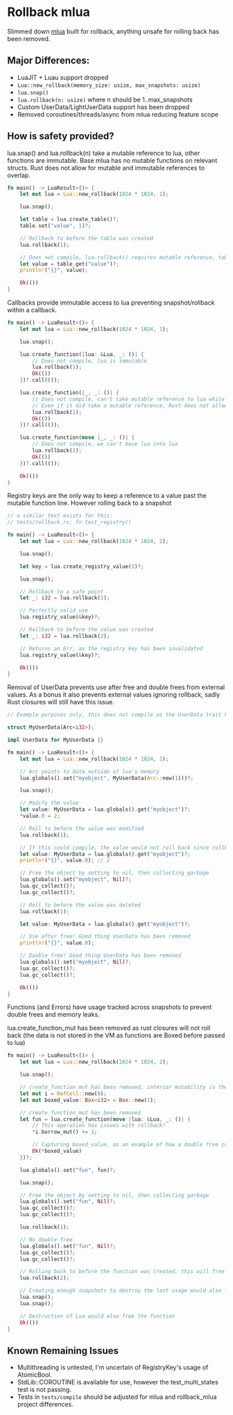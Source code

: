 # Rollback mlua

Slimmed down [mlua](https://github.com/khvzak/mlua) built for rollback, anything unsafe for rolling back has been removed.

## Major Differences:

- LuaJIT + Luau support dropped
- `Lua::new_rollback(memory_size: usize, max_snapshots: usize)`
- `lua.snap()`
- `lua.rollback(n: usize)` where n should be 1..max_snapshots
- Custom UserData/LightUserData support has been dropped
- Removed coroutines/threads/async from mlua reducing feature scope

## How is safety provided?

lua.snap() and lua.rollback(n) take a mutable reference to lua, other functions are immutable.
Base mlua has no mutable functions on relevant structs.
Rust does not allow for mutable and immutable references to overlap.

```rust
fn main() -> LuaResult<()> {
    let mut lua = Lua::new_rollback(1024 * 1024, 1);

    lua.snap();

    let table = lua.create_table()?;
    table.set("value", 1)?;

    // Rollback to before the table was created
    lua.rollback(1);

    // Does not compile, lua.rollback() requires mutable reference, table is an immutable reference to lua.
    let value = table.get("value")?;
    println!("{}", value);

    Ok(())
}
```

Callbacks provide immutable access to lua preventing snapshot/rollback within a callback.

```rust
fn main() -> LuaResult<()> {
    let mut lua = Lua::new_rollback(1024 * 1024, 1);

    lua.snap();

    lua.create_function(|lua: &Lua, _: ()| {
        // Does not compile, lua is immutable
        lua.rollback(1);
        Ok(())
    })?.call(());

    lua.create_function(|_, _: ()| {
        // Does not compile, can't take mutable reference to lua while create_function requires immutable reference
        // Even if it did take a mutable reference, Rust does not allow for more than one mutable reference at a time
        lua.rollback(1);
        Ok(())
    })?.call(());

    lua.create_function(move |_, _: ()| {
        // Does not compile, we can't move lua into lua
        lua.rollback(1);
        Ok(())
    })?.call(());

    Ok(())
}
```

Registry keys are the only way to keep a reference to a value past the mutable function line.
However rolling back to a snapshot

```rust
// a similar test exists for this:
// tests/rollback.rs: fn test_registry()

fn main() -> LuaResult<()> {
    let mut lua = Lua::new_rollback(1024 * 1024, 2);

    lua.snap();

    let key = lua.create_registry_value(1)?;

    lua.snap();

    // Rollback to a safe point
    let _: i32 = lua.rollback(1);

    // Perfectly valid use
    lua.registry_value(&key)?;

    // Rollback to before the value was created
    let _: i32 = lua.rollback(2);

    // Returns an Err, as the registry key has been invalidated
    lua.registry_value(&key)?;

    Ok(())
}
```

Removal of UserData prevents use after free and double frees from external values.
As a bonus it also prevents external values ignoring rollback, sadly Rust closures will still have this issue.

```rust
// Example purposes only, this does not compile as the UserData trait has been removed

struct MyUserData(Arc<i32>);

impl UserData for MyUserData {}

fn main() -> LuaResult<()> {
    let mut lua = Lua::new_rollback(1024 * 1024, 1);

    // Arc points to data outside of lua's memory
    lua.globals().set("myobject", MyUserData(Arc::new(1)))?;

    lua.snap();

    // Modify the value
    let value: MyUserData = lua.globals().get("myobject")?;
    *value.0 = 2;

    // Roll to before the value was modified
    lua.rollback(1);

    // If this could compile, the value would not roll back since rollback only applies to memory in the VM
    let value: MyUserData = lua.globals().get("myobject")?;
    println!("{}", value.0); // 2

    // Free the object by setting to nil, then collecting garbage
    lua.globals().set("myobject", Nil)?;
    lua.gc_collect()?;
    lua.gc_collect()?;

    // Roll to before the value was deleted
    lua.rollback(1);

    let value: MyUserData = lua.globals().get("myobject")?;

    // Use after free! Good thing UserData has been removed
    println!("{}", value.0);

    // Double free! Good thing UserData has been removed
    lua.globals().set("myobject", Nil)?;
    lua.gc_collect()?;
    lua.gc_collect()?;

    Ok(())
}
```

Functions (and Errors) have usage tracked across snapshots to prevent double frees and memory leaks.

lua.create_function_mut has been removed as rust closures will not roll back (the data is not stored in the VM as functions are Boxed before passed to lua)

```rust
fn main() -> LuaResult<()> {
    let mut lua = Lua::new_rollback(1024 * 1024, 2);

    lua.snap();

    // create_function_mut has been removed, interior mutability is the only way around this protection
    let mut i = RefCell::new(0);
    let mut boxed_value: Box<i32> = Box::new(1);

    // create_function_mut has been removed
    let fun = lua.create_function(move |lua: &Lua, _: ()| {
        // This operation has issues with rollback!
        *i.borrow_mut() += 1;

        // Capturing boxed_value, as an example of how a double free could occur without protection
        Ok(*boxed_value)
    })?;

    lua.globals().set("fun", fun)?;

    lua.snap();

    // Free the object by setting to nil, then collecting garbage
    lua.globals().set("fun", Nil)?;
    lua.gc_collect()?;
    lua.gc_collect()?;

    lua.rollback(1);

    // No double free
    lua.globals().set("fun", Nil)?;
    lua.gc_collect()?;
    lua.gc_collect()?;

    // Rolling back to before the function was created, this will free the function
    lua.rollback(2);

    // Creating enough snapshots to destroy the last usage would also free the function
    lua.snap();
    lua.snap();

    // Destruction of Lua would also free the function
    Ok(())
}
```

## Known Remaining Issues

- Multithreading is untested, I'm uncertain of RegistryKey's usage of AtomicBool.
- StdLib::COROUTINE is available for use, however the test_multi_states test is not passing.
- Tests in `tests/compile` should be adjusted for mlua and rollback_mlua project differences.
